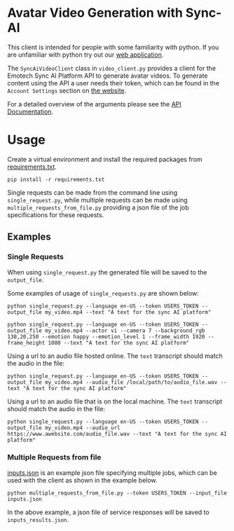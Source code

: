 # Avatar Video Generation with Sync-AI

This client is intended for people with some familiarity with python. If you are unfamiliar with python try out our [web application](https://lipsync-ai.bubbleapps.io/).

The `SyncAiVideoClient` class in `video_client.py` provides a client for the Emotech Sync AI Platform API to generate avatar videos. To generate content using the API a user needs their token, which can be found in the `Account Settings` section on [the website](https://lipsync-ai.bubbleapps.io/). 

For a detailed overview of the arguments please see the [API Documentation]().

# Usage

Create a virtual environment and install the required packages from [requirements.txt](../requirements.txt).

```
pip install -r requirements.txt
```

Single requests can be made from the command line using `single_request.py`, while multiple requests can be made using `multiple_requests_from_file.py` providing a json file of the job specifications for these requests.

## Examples

### Single Requests

When using `single_request.py` the generated file will be saved to the `output_file`.

Some examples of usage of `single_requests.py` are shown below:
```
python single_request.py --language en-US --token USERS_TOKEN --output_file my_video.mp4 --text "A text for the sync AI platform"

python single_request.py --language en-US --token USERS_TOKEN --output_file my_video.mp4 --actor vi --camera 7 --background_rgb 130,20,250 --emotion happy --emotion_level 1 --frame_width 1920 --frame_height 1080 --text "A text for the sync AI platform"
```

Using a url to an audio file hosted online. The `text` transcript should match the audio in the file:
```
python single_request.py --language en-US --token USERS_TOKEN --output_file my_video.mp4 --audio_file /local/path/to/audio_file.wav --text "A text for the sync AI platform"
```

Using a url to an audio file that is on the local machine. The `text` transcript should match the audio in the file:
```
python single_request.py --language en-US --token USERS_TOKEN --output_file my_video.mp4 --audio_url https://www.awebsite.com/audio_file.wav --text "A text for the sync AI platform"
```


### Multiple Requests from file

[inputs.json](inputs.json) is an example json file specifying multiple jobs, which can be used with the client as shown in the example below. 

```
python multiple_requests_from_file.py --token USERS_TOKEN --input_file inputs.json
```

In the above example, a json file of service responses will be saved to `inputs_results.json`.

